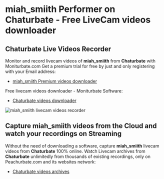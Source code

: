 # miah_smiith Performer on Chaturbate - Free LiveCam videos downloader

## Chaturbate Live Videos Recorder

Monitor and record livecam videos of **miah_smiith** from **Chaturbate** with Moniturbate.com
Get a premium trial for free by just and only registering with your Email address:
* [miah_smiith Premium videos downloader](https://moniturbate.com/request-demo-licence-key.html)

Free livecam videos downloader - Moniturbate Software:
* [Chaturbate videos downloader](https://moniturbate.com/moniturbate-download-software.html)

![miah_smiith livecam videos recorder](https://peachurnet.com/templates/moniturbate-software.png)


## Capture miah_smiith videos from the Cloud and watch your recordings on Streaming

Without the need of downloading a software, capture **miah_smiith** livecam videos from **Chaturbate** 100% online.
Watch Livecam archives from **Chaturbate** unlimitedly from thousands of existing recordings, only on Peachurbate.com and its websites network:
* [Chaturbate videos archives](https://peachurnet.com/)